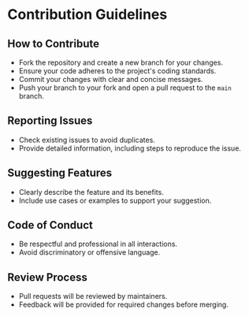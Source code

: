 # Contribution Guidelines

## How to Contribute
- Fork the repository and create a new branch for your changes.
- Ensure your code adheres to the project's coding standards.
- Commit your changes with clear and concise messages.
- Push your branch to your fork and open a pull request to the `main` branch.

## Reporting Issues
- Check existing issues to avoid duplicates.
- Provide detailed information, including steps to reproduce the issue.

## Suggesting Features
- Clearly describe the feature and its benefits.
- Include use cases or examples to support your suggestion.

## Code of Conduct
- Be respectful and professional in all interactions.
- Avoid discriminatory or offensive language.

## Review Process
- Pull requests will be reviewed by maintainers.
- Feedback will be provided for required changes before merging.
